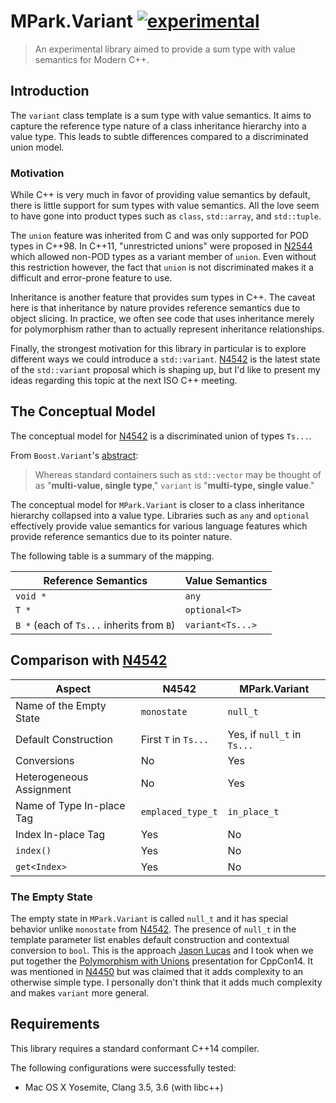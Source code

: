 # MPark.Variant [![experimental]](http://github.com/badges/stability-badges)

[experimental]: http://badges.github.io/stability-badges/dist/experimental.svg

> An experimental library aimed to provide a sum type with value semantics for
> Modern C++.

## Introduction

The `variant` class template is a sum type with value semantics. It aims to
capture the reference type nature of a class inheritance hierarchy into a value
type. This leads to subtle differences compared to a discriminated union model.

### Motivation

While C++ is very much in favor of providing value semantics by default, there
is little support for sum types with value semantics. All the love seem to
have gone into product types such as `class`, `std::array`, and `std::tuple`.

The `union` feature was inherited from C and was only supported for POD types
in C++98. In C++11, "unrestricted unions" were proposed in [N2544] which
allowed non-POD types as a variant member of `union`. Even without this
restriction however, the fact that `union` is not discriminated makes it a
difficult and error-prone feature to use.

Inheritance is another feature that provides sum types in C++. The caveat here
is that inheritance by nature provides reference semantics due to object
slicing. In practice, we often see code that uses inheritance merely for
polymorphism rather than to actually represent inheritance relationships.

Finally, the strongest motivation for this library in particular is to explore
different ways we could introduce a `std::variant`. [N4542] is the latest state
of the `std::variant` proposal which is shaping up, but I'd like to present my
ideas regarding this topic at the next ISO C++ meeting.

[N2544]: http://www.open-std.org/jtc1/sc22/wg21/docs/papers/2008/n2544.pdf
[N4542]: http://www.open-std.org/jtc1/sc22/wg21/docs/papers/2015/n4542.pdf

## The Conceptual Model

The conceptual model for [N4542] is a discriminated union of types `Ts...`.

From `Boost.Variant`'s [abstract]:

[abstract]: http://www.boost.org/doc/libs/1_58_0/doc/html/variant.html#variant.abstract

> Whereas standard containers such as `std::vector` may be thought of as
> "__multi-value, single type__," `variant` is "__multi-type, single value__."

The conceptual model for `MPark.Variant` is closer to a class inheritance
hierarchy collapsed into a value type. Libraries such as `any` and `optional`
effectively provide value semantics for various language features which provide
reference semantics due to its pointer nature.

The following table is a summary of the mapping.

| Reference Semantics                       | Value Semantics        |
|-------------------------------------------|------------------------|
| `void *`                                  | `any`                  |
| `T *`                                     | `optional<T>`          |
| `B *` (each of `Ts...` inherits from `B`) | `variant<Ts...>`       |

## Comparison with [N4542]

| Aspect                    | N4542                | MPark.Variant               |
|---------------------------|----------------------|-----------------------------|
| Name of the Empty State   | `monostate`          | `null_t`                    |
| Default Construction      | First `T` in `Ts...` | Yes, if `null_t` in `Ts...` |
| Conversions               | No                   | Yes                         |
| Heterogeneous Assignment  | No                   | Yes                         |
| Name of Type In-place Tag | `emplaced_type_t`    | `in_place_t`                |
| Index In-place Tag        | Yes                  | No                          |
| `index()`                 | Yes                  | No                          |
| `get<Index>`              | Yes                  | No                          |

### The Empty State

The empty state in `MPark.Variant` is called `null_t` and it has special
behavior unlike `monostate` from [N4542]. The presence of `null_t` in the
template parameter list enables default construction and contextual conversion
to `bool`. This is the approach [Jason Lucas] and I took when we put together
the [Polymorphism with Unions] presentation for CppCon14. It was mentioned in
[N4450] but was claimed that it adds complexity to an otherwise simple type.
I personally don't think that it adds much complexity and makes `variant` more
general.

[Jason Lucas]: https://github.com/JasonL9000
[Polymorphism with Unions]: https://www.youtube.com/watch?v=uii2AfiMA0o
[N4450]: http://www.open-std.org/jtc1/sc22/wg21/docs/papers/2015/n4450.pdf

## Requirements

This library requires a standard conformant C++14 compiler.

The following configurations were successfully tested:

* Mac OS X Yosemite, Clang 3.5, 3.6 (with libc++)
